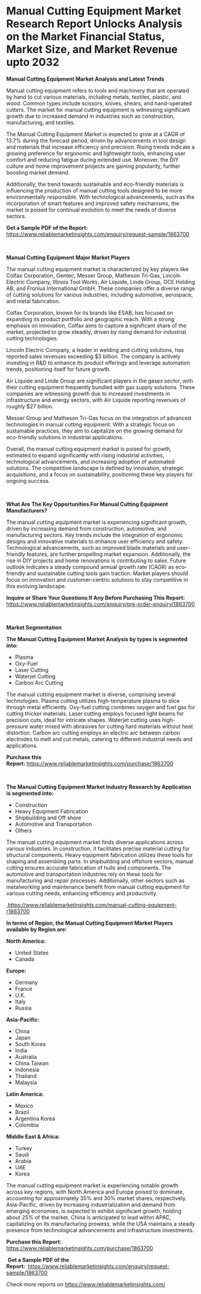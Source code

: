<p><h1>Manual Cutting Equipment Market Research Report Unlocks Analysis on the Market Financial Status, Market Size, and Market Revenue upto 2032</h1></p><p><strong>Manual Cutting Equipment Market Analysis and Latest Trends</strong></p>
<p><p>Manual cutting equipment refers to tools and machinery that are operated by hand to cut various materials, including metals, textiles, plastic, and wood. Common types include scissors, knives, shears, and hand-operated cutters. The market for manual cutting equipment is witnessing significant growth due to increased demand in industries such as construction, manufacturing, and textiles. </p><p>The Manual Cutting Equipment Market is expected to grow at a CAGR of 13.7% during the forecast period, driven by advancements in tool design and materials that increase efficiency and precision. Rising trends indicate a growing preference for ergonomic and lightweight tools, enhancing user comfort and reducing fatigue during extended use. Moreover, the DIY culture and home improvement projects are gaining popularity, further boosting market demand. </p><p>Additionally, the trend towards sustainable and eco-friendly materials is influencing the production of manual cutting tools designed to be more environmentally responsible. With technological advancements, such as the incorporation of smart features and improved safety mechanisms, the market is poised for continual evolution to meet the needs of diverse sectors.</p></p>
<p><strong>Get a Sample PDF of the Report:&nbsp;</strong> <a href="https://www.reliablemarketinsights.com/enquiry/request-sample/1863700?utm_campaign=3044&utm_medium=2&utm_source=Github&utm_content=ia&utm_term=12042025&utm_id=manual-cutting-equipment">https://www.reliablemarketinsights.com/enquiry/request-sample/1863700</a></p>
<p>&nbsp;</p>
<p><strong>Manual Cutting Equipment Major Market Players</strong></p>
<p><p>The manual cutting equipment market is characterized by key players like Colfax Corporation, Gentec, Messer Group, Matheson Tri-Gas, Lincoln Electric Company, Illinois Tool Works, Air Liquide, Linde Group, GCE Holding AB, and Fronius International GmbH. These companies offer a diverse range of cutting solutions for various industries, including automotive, aerospace, and metal fabrication.</p><p>Colfax Corporation, known for its brands like ESAB, has focused on expanding its product portfolio and geographic reach. With a strong emphasis on innovation, Colfax aims to capture a significant share of the market, projected to grow steadily, driven by rising demand for industrial cutting technologies.</p><p>Lincoln Electric Company, a leader in welding and cutting solutions, has reported sales revenues exceeding $3 billion. The company is actively investing in R&D to enhance its product offerings and leverage automation trends, positioning itself for future growth.</p><p>Air Liquide and Linde Group are significant players in the gases sector, with their cutting equipment frequently bundled with gas supply solutions. These companies are witnessing growth due to increased investments in infrastructure and energy sectors, with Air Liquide reporting revenues of roughly $27 billion.</p><p>Messer Group and Matheson Tri-Gas focus on the integration of advanced technologies in manual cutting equipment. With a strategic focus on sustainable practices, they aim to capitalize on the growing demand for eco-friendly solutions in industrial applications.</p><p>Overall, the manual cutting equipment market is poised for growth, estimated to expand significantly with rising industrial activities, technological advancements, and increasing adoption of automated solutions. The competitive landscape is defined by innovation, strategic acquisitions, and a focus on sustainability, positioning these key players for ongoing success.</p></p>
<p>&nbsp;</p>
<p><strong>What Are The Key Opportunities For Manual Cutting Equipment Manufacturers?</strong></p>
<p><p>The manual cutting equipment market is experiencing significant growth, driven by increasing demand from construction, automotive, and manufacturing sectors. Key trends include the integration of ergonomic designs and innovative materials to enhance user efficiency and safety. Technological advancements, such as improved blade materials and user-friendly features, are further propelling market expansion. Additionally, the rise in DIY projects and home renovations is contributing to sales. Future outlook indicates a steady compound annual growth rate (CAGR) as eco-friendly and sustainable cutting tools gain traction. Market players should focus on innovation and customer-centric solutions to stay competitive in this evolving landscape.</p></p>
<p><strong>Inquire or Share Your Questions If Any Before Purchasing This Report:</strong> <a href="https://www.reliablemarketinsights.com/enquiry/pre-order-enquiry/1863700?utm_campaign=3044&utm_medium=2&utm_source=Github&utm_content=ia&utm_term=12042025&utm_id=manual-cutting-equipment">https://www.reliablemarketinsights.com/enquiry/pre-order-enquiry/1863700</a></p>
<p>&nbsp;</p>
<p><strong>Market Segmentation</strong></p>
<p><strong>The Manual Cutting Equipment Market Analysis by types is segmented into:</strong></p>
<p><ul><li>Plasma</li><li>Oxy-Fuel</li><li>Laser Cutting</li><li>Waterjet Cutting</li><li>Carbon Arc Cutting</li></ul></p>
<p><p>The manual cutting equipment market is diverse, comprising several technologies. Plasma cutting utilizes high-temperature plasma to slice through metal efficiently. Oxy-fuel cutting combines oxygen and fuel gas for cutting thicker materials. Laser cutting employs focused light beams for precision cuts, ideal for intricate shapes. Waterjet cutting uses high-pressure water mixed with abrasives for cutting hard materials without heat distortion. Carbon arc cutting employs an electric arc between carbon electrodes to melt and cut metals, catering to different industrial needs and applications.</p></p>
<p><strong>Purchase this Report:&nbsp;</strong><a href="https://www.reliablemarketinsights.com/purchase/1863700?utm_campaign=3044&utm_medium=2&utm_source=Github&utm_content=ia&utm_term=12042025&utm_id=manual-cutting-equipment">https://www.reliablemarketinsights.com/purchase/1863700</a></p>
<p>&nbsp;</p>
<p><strong>The Manual Cutting Equipment Market Industry Research by Application is segmented into:</strong></p>
<p><ul><li>Construction</li><li>Heavy Equipment Fabrication</li><li>Shipbuilding and Off shore</li><li>Automotive and Transportation</li><li>Others</li></ul></p>
<p><p>The manual cutting equipment market finds diverse applications across various industries. In construction, it facilitates precise material cutting for structural components. Heavy equipment fabrication utilizes these tools for shaping and assembling parts. In shipbuilding and offshore sectors, manual cutting ensures accurate fabrication of hulls and components. The automotive and transportation industries rely on these tools for manufacturing and repair processes. Additionally, other sectors such as metalworking and maintenance benefit from manual cutting equipment for various cutting needs, enhancing efficiency and productivity.</p></p>
<p><a href="https://www.reliablemarketinsights.com/manual-cutting-equipment-r1863700?utm_campaign=3044&utm_medium=2&utm_source=Github&utm_content=ia&utm_term=12042025&utm_id=manual-cutting-equipment">&nbsp;https://www.reliablemarketinsights.com/manual-cutting-equipment-r1863700</a></p>
<p><strong>In terms of Region, the Manual Cutting Equipment Market Players available by Region are:</strong></p>
<p>
    <p> <strong> North America: </strong>
        <ul>
            <li>United States</li>
            <li>Canada</li>
        </ul>
        </p> 
    <p> <strong> Europe: </strong>
        <ul>
            <li>Germany</li>
            <li>France</li>
            <li>U.K.</li>
            <li>Italy</li>
            <li>Russia</li>
        </ul>
        </p> 
    <p> <strong> Asia-Pacific: </strong>
        <ul>
            <li>China</li>
            <li>Japan</li>
            <li>South Korea</li>
            <li>India</li>
            <li>Australia</li>
            <li>China Taiwan</li>
            <li>Indonesia</li>
            <li>Thailand</li>
            <li>Malaysia</li>
        </ul>
        </p> 
    <p> <strong> Latin America: </strong>
        <ul>
            <li>Mexico</li>
            <li>Brazil</li>
            <li>Argentina Korea</li>
            <li>Colombia</li>
        </ul>
        </p> 
    <p> <strong> Middle East & Africa: </strong>
        <ul>
            <li>Turkey</li>
            <li>Saudi</li>
            <li>Arabia</li>
            <li>UAE</li>
            <li>Korea</li>
        </ul>
    </p>
    </p>
<p><p>The manual cutting equipment market is experiencing notable growth across key regions, with North America and Europe poised to dominate, accounting for approximately 35% and 30% market shares, respectively. Asia-Pacific, driven by increasing industrialization and demand from emerging economies, is expected to exhibit significant growth, holding about 25% of the market. China is anticipated to lead within APAC, capitalizing on its manufacturing prowess, while the USA maintains a steady presence from technological advancements and infrastructure investments.</p></p>
<p><strong>Purchase this Report: </strong><a href="https://www.reliablemarketinsights.com/purchase/1863700?utm_campaign=3044&utm_medium=2&utm_source=Github&utm_content=ia&utm_term=12042025&utm_id=manual-cutting-equipment">https://www.reliablemarketinsights.com/purchase/1863700</a></p>
<p>&nbsp;<strong>Get a Sample PDF of the Report:&nbsp;&nbsp;</strong><a href="https://www.reliablemarketinsights.com/enquiry/request-sample/1863700?utm_campaign=3044&utm_medium=2&utm_source=Github&utm_content=ia&utm_term=12042025&utm_id=manual-cutting-equipment">https://www.reliablemarketinsights.com/enquiry/request-sample/1863700</a></p>
<p><strong></strong></p>
<p>Check more reports on <a href="https://www.reliablemarketinsights.com/?utm_campaign=3044&utm_medium=2&utm_source=Github&utm_content=ia&utm_term=12042025&utm_id=manual-cutting-equipment">https://www.reliablemarketinsights.com/</a></p>